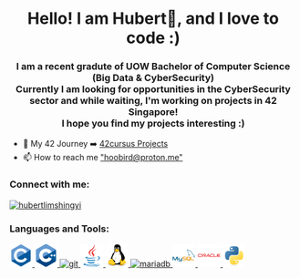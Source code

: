 <h1 align="center">Hello! I am Hubert🐣, and I love to code :)</h1>
<h3 align="center">
  I am a recent gradute of UOW Bachelor of Computer Science (Big Data & CyberSecurity)<br>
  Currently I am looking for opportunities in the CyberSecurity sector and while waiting, I'm working on projects in 42 Singapore!<br>
  I hope you find my projects interesting :)
</h3>

- 🔭 My 42 Journey ➡️ [42cursus Projects](https://github.com/hoobird/42cursus)
- 📫 How to reach me <a href="mailto:&#x68;&#x6f;&#x6f;&#x62;&#x69;&#x72;&#x64;&#x40;&#x70;&#x72;&#x6f;&#x74;&#x6f;&#x6e;&#x2e;&#x6d;&#x65;">"&#x68;&#x6f;&#x6f;&#x62;&#x69;&#x72;&#x64;&#x40;&#x70;&#x72;&#x6f;&#x74;&#x6f;&#x6e;&#x2e;&#x6d;&#x65;"</a>

<h3 align="left">Connect with me:</h3>
<p align="left">
<a href="https://linkedin.com/in/hubertlimshingyi" target="blank"><img align="center" src="https://raw.githubusercontent.com/rahuldkjain/github-profile-readme-generator/master/src/images/icons/Social/linked-in-alt.svg" alt="hubertlimshingyi" height="30" width="40" /></a>
</p>

<h3 align="left">Languages and Tools:</h3>
<p align="left"> <a href="https://www.cprogramming.com/" target="_blank" rel="noreferrer"> <img src="https://raw.githubusercontent.com/devicons/devicon/master/icons/c/c-original.svg" alt="c" width="40" height="40"/> </a> <a href="https://www.w3schools.com/cpp/" target="_blank" rel="noreferrer"> <img src="https://raw.githubusercontent.com/devicons/devicon/master/icons/cplusplus/cplusplus-original.svg" alt="cplusplus" width="40" height="40"/> </a> <a href="https://git-scm.com/" target="_blank" rel="noreferrer"> <img src="https://www.vectorlogo.zone/logos/git-scm/git-scm-icon.svg" alt="git" width="40" height="40"/> </a> <a href="https://www.java.com" target="_blank" rel="noreferrer"> <img src="https://raw.githubusercontent.com/devicons/devicon/master/icons/java/java-original.svg" alt="java" width="40" height="40"/> </a> <a href="https://www.linux.org/" target="_blank" rel="noreferrer"> <img src="https://raw.githubusercontent.com/devicons/devicon/master/icons/linux/linux-original.svg" alt="linux" width="40" height="40"/> </a> <a href="https://mariadb.org/" target="_blank" rel="noreferrer"> <img src="https://www.vectorlogo.zone/logos/mariadb/mariadb-icon.svg" alt="mariadb" width="40" height="40"/> </a> <a href="https://www.mysql.com/" target="_blank" rel="noreferrer"> <img src="https://raw.githubusercontent.com/devicons/devicon/master/icons/mysql/mysql-original-wordmark.svg" alt="mysql" width="40" height="40"/> </a> <a href="https://www.oracle.com/" target="_blank" rel="noreferrer"> <img src="https://raw.githubusercontent.com/devicons/devicon/master/icons/oracle/oracle-original.svg" alt="oracle" width="40" height="40"/> </a> <a href="https://www.python.org" target="_blank" rel="noreferrer"> <img src="https://raw.githubusercontent.com/devicons/devicon/master/icons/python/python-original.svg" alt="python" width="40" height="40"/> </a> </p>

<!--
**hoobird/hoobird** is a ✨ _special_ ✨ repository because its `README.md` (this file) appears on your GitHub profile.

Here are some ideas to get you started:

- 🔭 I’m currently working on ...
- 🌱 I’m currently learning ...
- 👯 I’m looking to collaborate on ...
- 🤔 I’m looking for help with ...
- 💬 Ask me about ...
- 📫 How to reach me: ...
- 😄 Pronouns: ...
- ⚡ Fun fact: ...
-->
